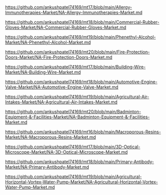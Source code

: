 <p><a href="https://github.com/ankushpatel74169/mt17/blob/main/Allergy-Immunotherapies-Market/NA-Allergy-Immunotherapies-Market.md">https://github.com/ankushpatel74169/mt17/blob/main/Allergy-Immunotherapies-Market/NA-Allergy-Immunotherapies-Market.md</a></p><p><a href="https://github.com/ankushpatel74169/mt18/blob/main/Commercial-Rubber-Gloves-Market/NA-Commercial-Rubber-Gloves-Market.md">https://github.com/ankushpatel74169/mt18/blob/main/Commercial-Rubber-Gloves-Market/NA-Commercial-Rubber-Gloves-Market.md</a></p><p><a href="https://github.com/ankushpatel74169/mt19/blob/main/Phenethyl-Alcohol-Market/NA-Phenethyl-Alcohol-Market.md">https://github.com/ankushpatel74169/mt19/blob/main/Phenethyl-Alcohol-Market/NA-Phenethyl-Alcohol-Market.md</a></p><p><a href="https://github.com/ankushpatel74169/mt20/blob/main/Fire-Protection-Doors-Market/NA-Fire-Protection-Doors-Market.md">https://github.com/ankushpatel74169/mt20/blob/main/Fire-Protection-Doors-Market/NA-Fire-Protection-Doors-Market.md</a></p><p><a href="https://github.com/ankushpatel74169/mt17/blob/main/Building-Wire-Market/NA-Building-Wire-Market.md">https://github.com/ankushpatel74169/mt17/blob/main/Building-Wire-Market/NA-Building-Wire-Market.md</a></p><p><a href="https://github.com/ankushpatel74169/mt18/blob/main/Automotive-Engine-Valve-Market/NA-Automotive-Engine-Valve-Market.md">https://github.com/ankushpatel74169/mt18/blob/main/Automotive-Engine-Valve-Market/NA-Automotive-Engine-Valve-Market.md</a></p><p><a href="https://github.com/ankushpatel74169/mt19/blob/main/Agricultural-Air-Intakes-Market/NA-Agricultural-Air-Intakes-Market.md">https://github.com/ankushpatel74169/mt19/blob/main/Agricultural-Air-Intakes-Market/NA-Agricultural-Air-Intakes-Market.md</a></p><p><a href="https://github.com/ankushpatel74169/mt20/blob/main/Badminton-Equipment-&-Facilities-Market/NA-Badminton-Equipment-&-Facilities-Market.md">https://github.com/ankushpatel74169/mt20/blob/main/Badminton-Equipment-&-Facilities-Market/NA-Badminton-Equipment-&-Facilities-Market.md</a></p><p><a href="https://github.com/ankushpatel74169/mt16/blob/main/Macroporous-Resins-Market/NA-Macroporous-Resins-Market.md">https://github.com/ankushpatel74169/mt16/blob/main/Macroporous-Resins-Market/NA-Macroporous-Resins-Market.md</a></p><p><a href="https://github.com/ankushpatel74169/mt17/blob/main/3D-Optical-Microscope-Market/NA-3D-Optical-Microscope-Market.md">https://github.com/ankushpatel74169/mt17/blob/main/3D-Optical-Microscope-Market/NA-3D-Optical-Microscope-Market.md</a></p><p><a href="https://github.com/ankushpatel74169/mt18/blob/main/Primary-Antibody-Market/NA-Primary-Antibody-Market.md">https://github.com/ankushpatel74169/mt18/blob/main/Primary-Antibody-Market/NA-Primary-Antibody-Market.md</a></p><p><a href="https://github.com/ankushpatel74169/mt19/blob/main/Agricultural-Horizontal-Vortex-Water-Pump-Market/NA-Agricultural-Horizontal-Vortex-Water-Pump-Market.md">https://github.com/ankushpatel74169/mt19/blob/main/Agricultural-Horizontal-Vortex-Water-Pump-Market/NA-Agricultural-Horizontal-Vortex-Water-Pump-Market.md</a></p>
